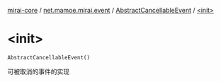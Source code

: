 [mirai-core](../../index.md) / [net.mamoe.mirai.event](../index.md) / [AbstractCancellableEvent](index.md) / [&lt;init&gt;](./-init-.md)

# &lt;init&gt;

`AbstractCancellableEvent()`

可被取消的事件的实现

